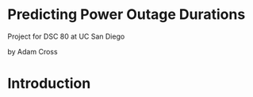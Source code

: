 # Predicting Power Outage Durations
Project for DSC 80 at UC San Diego

by Adam Cross

# Introduction